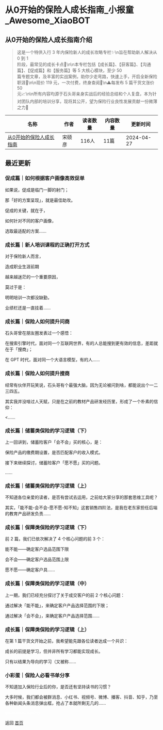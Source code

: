 # 从0开始的保险人成长指南_小报童_Awesome_XiaoBOT

## 从0开始的保险人成长指南介绍
> 这是一个特供入行 3 年内保险新人的成长攻略专栏✨\n旨在帮助新人解决从 0 到 1  
阶段，最常见的成长卡点🚧\n\n本专栏包括【成长篇】、【获客篇】、【沟通篇】、【促成篇】和【服务篇】等 5 大核心模块，至少 50  
篇专题文章，及丰富的实战案例，助你少走弯路，快速上手，开启全新保险职涯🛫\n\n现价 119 元，一次付费，终身查阅🫶\n⚠️每发布 5 篇干货文涨价 50  
元📈\n\n所有内容均源于石头哥亲身实战后的经验总结和个人复盘，本为针对团队内部的培训分享，现将其公开，望为保险行业良性发展贡献一份微薄之力💪  
  


|名称|作者|读者数量|内容数量|更新时间|
|---|---|---|---|---|
|[从0开始的保险人成长指南](https://xiaobot.net/p/broker2master?refer=0b133df9-27dc-423b-8101-639049001c13)|宋硕彦|116人|11篇|2024-04-27|

## 最近更新
### 促成篇｜如何根据客户画像高效促单

如果说，促成是临门一脚的射门；

那「好的方案呈现」，就是最佳助攻。

促成的关键，就在于，

如何针对不同的客户画像，

选取最适配的方案......

### 成长篇｜新人培训课程的正确打开方式

对于保险新人而言，

造成职业生涯前期

越来越迷茫的一个重要原因，

莫过于是：

明明培训一次都没缺勤，

业绩栏还是一直挂着......

### 成长篇｜保险人如何提升问商

石头哥曾在朋友圈发表过一个感悟：

在搜索引擎时代，面对同一个互联网世界，有的人总能搜到更有效的信息，差距就在于「搜商」；

在 GPT 时代，面对同一个大语言模型，有的人......

### 成长篇｜保险人如何提升搜商

经常有伙伴开玩笑说，石头哥有个最强大脑，因为无论被问到啥，都能说出个一二三四五。

其实我并没啥过人天赋，只是在之前的教材产品研发经历里，形成了一个朴素的信仰：

<......

### 成长篇｜储蓄类保险的学习逻辑（下）

上一回讲到，储蓄险客户「会不会」买的核心，是：

保险产品的缴费期设置，是否匹配客户的收入模式。

接下来继续探讨，储蓄险客户「愿不愿」买的问题。

......

### 成长篇｜储蓄类保险的学习逻辑（上）

不知道各位亲爱的读者，是否有尝试去运用，之前给大家分享的那套思维工具呢？

其实，「能不能-会不会-愿不愿-知不知」这套销售四阶法，是我在老东家担任后端的教育产品研发负责......

### 成长篇｜保障类保险的学习逻辑（下）

前 2 篇，我们已依次解决了 4 个核心问题的前 3 个：

能不能——确定客户选品范围下限

会不会——确定客户选品范围上限

愿不愿——确定客户具......

### 成长篇｜保障类保险的学习逻辑（中）

上一期，我们已经充分探讨了关于成交客户的前 2 个核心问题：

通过解决「能不能」，来确定客户产品选择范围的下限；

通过解决「会不会」，来确定客户产品选择范围......

### 成长篇｜保障类保险的学习逻辑（上）

在第 1 篇干货文开始之前，我希望能先跟各位读者达成一个共识：

成长的前提是学习，但并非所有学习都能实现成长。

只有以结果为导向的学习（又被称......

### 小彩蛋｜保险人必看书单分享

不知道加入保险行业后的你，是否还有坚持读书的习惯？

大多时候，我们都会被群消息、小红书、视频号、微博、播客、抖音、知乎，乃至各种新闻头条消息弹出框，抢占了本就所剩无几的......


<a href="https://github.com/Reno9527/awesome-xiaobot" style="color: white; text-decoration: none;">awesome-xiaobot</a>

返回 [首页](../README.md)

